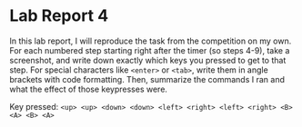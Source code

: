 # Lab Report 4
In this lab report, I will reproduce the task from the competition on my own. 
For each numbered step starting right after the timer (so steps 4-9), take a screenshot, and write down exactly which keys you pressed to get to that step. For special characters like `<enter>` or `<tab>`, write them in angle brackets with code formatting. Then, summarize the commands I ran and what the effect of those keypresses were.

Key pressed: `<up> <up> <down> <down> <left> <right> <left> <right> <B> <A> <B> <A>`
